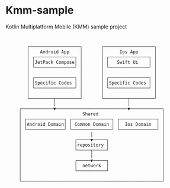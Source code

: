# Kmm-sample
Kotlin Multiplatform Mobile (KMM) sample project
#
            ┌───────────────────┐       ┌───────────────────┐
            │    Android App    │       │      Ios App      │
            │ ┌───────────────┐ │       │ ┌───────────────┐ │
            │ │JetPack Compose│ │       │ │   Swift Ui    │ │
            │ └───────────────┘ │       │ └───────────────┘ │
            │                   │       │                   │
            │ ┌───────────────┐ │       │ ┌───────────────┐ │
            │ │Specific Codes │ │       │ │Specific Codes │ │
            │ └───────────────┘ │       │ └───────────────┘ │
            │                   │       │                   │
            └─────────┬─────────┘       └─────────┬─────────┘
                      │                           │
         ┌────────────▼───────────────────────────▼────────────┐
         │                       Shared                        │
         │ ┌──────────────┐ ┌───────────────┐ ┌──────────────┐ │
         │ │Android Domain│ │ Common Domain │ │  Ios Domain  │ │
         │ └──────────────┘ └───────────────┘ └──────────────┘ │  
         │                          │                          │
         │                    ┌─────▼─────┐                    │
         │                    │repository │                    │
         │                    └─────┬─────┘                    │
         │                          │                          │
         │                    ┌─────▼─────┐                    │
         │                    │  network  │                    │
         │                    └───────────┘                    │
         │                                                     │
         └─────────────────────────────────────────────────────┘
